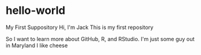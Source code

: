 # hello-world
My First Suppository 
Hi, I'm Jack
This is my first repository

So I want to learn more about GitHub, R, and RStudio.
I'm just some guy out in Maryland
I like cheese
